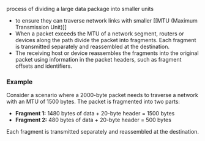 process of dividing a large data package into smaller units
- to ensure they can traverse network links with smaller [[MTU (Maximum Transmission Unit)]]
- When a packet exceeds the MTU of a network segment, routers or devices along the path divide the packet into fragments. Each fragment is transmitted separately and reassembled at the destination.
- The receiving host or device reassembles the fragments into the original packet using information in the packet headers, such as fragment offsets and identifiers.
### **Example**
Consider a scenario where a 2000-byte packet needs to traverse a network with an MTU of 1500 bytes. The packet is fragmented into two parts:

- **Fragment 1:** 1480 bytes of data + 20-byte header = 1500 bytes
- **Fragment 2:** 480 bytes of data + 20-byte header = 500 bytes

Each fragment is transmitted separately and reassembled at the destination.